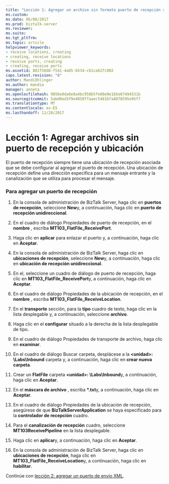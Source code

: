 ```yaml
---
title: "Lección 1: Agregar un archivo sin formato puerto de recepción y ubicación | Documentos de Microsoft"
ms.custom: 
ms.date: 06/08/2017
ms.prod: biztalk-server
ms.reviewer: 
ms.suite: 
ms.tgt_pltfrm: 
ms.topic: article
helpviewer_keywords:
- receive locations, creating
- creating, receive locations
- receive ports, creating
- creating, receive ports
ms.assetid: 881f58d8-f541-4a85-b534-cb1ca627c002
caps.latest.revision: "6"
author: MandiOhlinger
ms.author: mandia
manager: anneta
ms.openlocfilehash: 9856e0da6e8a4bc958b5fe08e0e1b5e87494531b
ms.sourcegitcommit: 5abd0ed3f9e4858ffaaec5481bfa8878595e95f7
ms.translationtype: MT
ms.contentlocale: es-ES
ms.lasthandoff: 11/28/2017
---
```

# <a name="lesson-1-adding-flat-file-receive-port-and-location"></a>Lección 1: Agregar archivos sin puerto de recepción y ubicación
El puerto de recepción siempre tiene una ubicación de recepción asociada que se debe configurar al agregar el puerto de recepción. Una ubicación de recepción define una dirección específica para un mensaje entrante y la canalización que se utiliza para procesar el mensaje.  
  
### <a name="to-add-a-receive-port"></a>Para agregar un puerto de recepción  
  
1.  En la consola de administración de BizTalk Server, haga clic en **puertos de recepción**, seleccione **New**y, a continuación, haga clic en **puerto de recepción unidireccional**.  
  
2.  En el cuadro de diálogo Propiedades de puerto de recepción, en el **nombre** , escriba **MT103_FlatFile_ReceivePort**.  
  
3.  Haga clic en **aplicar** para enlazar el puerto y, a continuación, haga clic en **Aceptar**.  
  
4.  En la consola de administración de BizTalk Server, haga clic en **ubicaciones de recepción**, seleccione **New**y, a continuación, haga clic en **ubicación de recepción unidireccional**.  
  
5.  En el, seleccione un cuadro de diálogo de puerto de recepción, haga clic en **MT103_FlatFile_ReceivePort**y, a continuación, haga clic en **Aceptar**.  
  
6.  En el cuadro de diálogo Propiedades de la ubicación de recepción, en el **nombre** , escriba **MT103_FlatFile_ReceiveLocation**.  
  
7.  En el **transporte** sección, para la **tipo** cuadro de texto, haga clic en la lista desplegable y, a continuación, seleccione **archivo**.  
  
8.  Haga clic en el **configurar** situado a la derecha de la lista desplegable de tipo.  
  
9. En el cuadro de diálogo Propiedades de transporte de archivo, haga clic en **examinar**.  
  
10. En el cuadro de diálogo Buscar carpeta, desplácese a la  **\<unidad\>: \Labs\Inbound** carpeta y, a continuación, haga clic en **crear nueva carpeta**.  
  
11. Crear un **FlatFile** carpeta  **\<unidad\>: \Labs\Inbound**y, a continuación, haga clic en **Aceptar**.  
  
12. En el **máscara de archivo** , escriba  **\*.txt**y, a continuación, haga clic en **Aceptar**.  
  
13. En el cuadro de diálogo Propiedades de la ubicación de recepción, asegúrese de que **BizTalkServerApplication** se haya especificado para la **controlador de recepción** cuadro.  
  
14. Para el **canalización de recepción** cuadro, seleccione **MT103ReceivePipeline** en la lista desplegable.  
  
15. Haga clic en **aplicar**y, a continuación, haga clic en **Aceptar**.  
  
16. En la consola de administración de BizTalk Server, haga clic en **ubicaciones de recepción**, haga clic en **MT103_FlatFile_ReceiveLocation**y, a continuación, haga clic en **habilitar**.  
  
 Continúe con [lección 2: agregar un puerto de envío XML](../../adapters-and-accelerators/accelerator-swift/lesson-2-adding-an-xml-send-port.md).